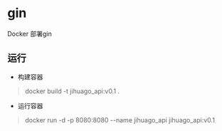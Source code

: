 # gin
Docker 部署gin

## 运行
* 构建容器
> docker build -t jihuago_api:v0.1 . 

* 运行容器
> docker run -d  -p 8080:8080 --name jihuago_api jihuago_api:v0.1